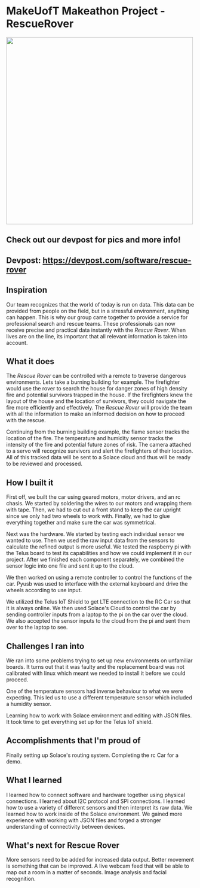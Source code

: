 # MakeUofT Makeathon Project - RescueRover
<img src="https://challengepost-s3-challengepost.netdna-ssl.com/photos/production/software_photos/001/154/794/datas/original.png" width="500">


## Check out our devpost for pics and more info!
## Devpost: https://devpost.com/software/rescue-rover

## Inspiration
Our team recognizes that the world of today is run on data. This data can be provided from people on the field, but in a stressful environment, anything can happen. This is why our group came together to provide a service for professional search and rescue teams. These professionals can now receive precise and practical data instantly with the _Rescue Rover_. When lives are on the line, its important that all relevant information is taken into account. 

## What it does
The _Rescue Rover_ can be controlled with a remote to traverse dangerous environments. Lets take a burning building for example. The firefighter would use the rover to search the house for danger zones of high density fire and potential survivors trapped in the house. If the firefighters knew the layout of the house and the location of survivors, they could navigate the fire more efficiently and effectively. The _Rescue Rover_ will provide the team with all the information to make an informed decision on how to proceed with the rescue. 

Continuing from the burning building example, the flame sensor tracks the location of the fire. The temperature and humidity sensor tracks the intensity of the fire and potential future zones of risk. The camera attached to a servo will recognize survivors and alert the firefighters of their location. All of this tracked data will be sent to a Solace cloud and thus will be ready to be reviewed and processed.

## How I built it
First off, we built the car using geared motors, motor drivers, and an rc chasis. We started by soldering the wires to our motors and wrapping them with tape. Then, we had to cut out a front stand to keep the car upright since we only had two wheels to work with. Finally, we had to glue everything together and make sure the car was symmetrical. 

Next was the hardware. We started by testing each individual sensor we wanted to use. Then we used the raw input data from the sensors to calculate the refined output is more useful. We tested the raspberry pi with the Telus board to test its capabilities and how we could implement it in our project. After we finished each component separately, we combined the sensor logic into one file and sent it up to the cloud. 

We then worked on using a remote controller to control the functions of the car. Pyusb was used to interface with the external keyboard and drive the wheels according to use input.

We utilized the Telus IoT Shield to get LTE connection to the RC Car so that it is always online. We then used Solace's Cloud to control the car by sending controller inputs from a laptop to the pi on the car over the cloud. We also accepted the sensor inputs to the cloud from the pi and sent them over to the laptop to see.

## Challenges I ran into
We ran into some problems trying to set up new environments on unfamiliar boards. It turns out that it was faulty and the replacement board was not calibrated with linux which meant we needed to install it before we could proceed. 

One of the temperature sensors had inverse behaviour to what we were expecting. This led us to use a different temperature sensor which included a humidity sensor. 

Learning how to work with Solace environment and editing with JSON files. It took time to get everything set up for the Telus IoT shield. 

## Accomplishments that I'm proud of
Finally setting up Solace's routing system. Completing the rc Car for a demo. 

## What I learned
I learned how to connect software and hardware together using physical connections. I learned about I2C protocol and SPI connections. I learned how to use a variety of different sensors and then interpret its raw data. We learned how to work inside of the Solace environment. We gained more experience with working with JSON files and forged a stronger understanding of connectivity between devices. 

## What's next for Rescue Rover
More sensors need to be added for increased data output. Better movement is something that can be improved. A live webcam feed that will be able to map out a room in a matter of seconds. Image analysis and facial recognition.
